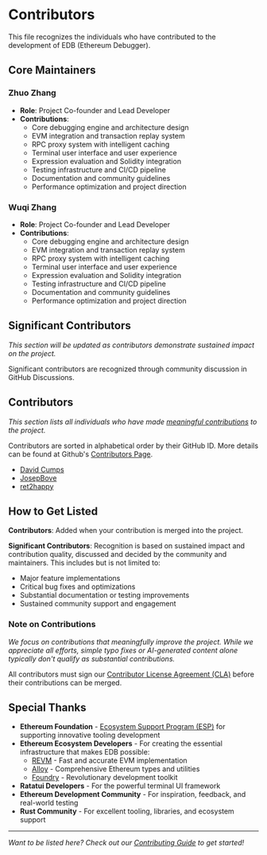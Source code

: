 # Contributors

This file recognizes the individuals who have contributed to the development of EDB (Ethereum Debugger).

## Core Maintainers

### Zhuo Zhang [<img src="https://github.githubassets.com/favicons/favicon.svg" width="13" height="13">](https://github.com/ZhangZhuoSJTU) [<img src="https://abs.twimg.com/favicons/twitter.3.ico" width="13" height="13">](https://x.com/i2huer) [<img src="https://www.google.com/s2/favicons?domain=zzhang.xyz" width="13" height="13">](https://zzhang.xyz/)

- **Role**: Project Co-founder and Lead Developer
- **Contributions**:
  - Core debugging engine and architecture design
  - EVM integration and transaction replay system
  - RPC proxy system with intelligent caching
  - Terminal user interface and user experience
  - Expression evaluation and Solidity integration
  - Testing infrastructure and CI/CD pipeline
  - Documentation and community guidelines
  - Performance optimization and project direction

### Wuqi Zhang [<img src="https://github.githubassets.com/favicons/favicon.svg" width="13" height="13">](https://github.com/Troublor) [<img src="https://abs.twimg.com/favicons/twitter.3.ico" width="13" height="13">](https://x.com/troublor) [<img src="https://www.google.com/s2/favicons?domain=troublor.xyz" width="13" height="13">](https://troublor.xyz/)

- **Role**: Project Co-founder and Lead Developer
- **Contributions**:
  - Core debugging engine and architecture design
  - EVM integration and transaction replay system
  - RPC proxy system with intelligent caching
  - Terminal user interface and user experience
  - Expression evaluation and Solidity integration
  - Testing infrastructure and CI/CD pipeline
  - Documentation and community guidelines
  - Performance optimization and project direction

## Significant Contributors

_This section will be updated as contributors demonstrate sustained impact on the project._

Significant contributors are recognized through community discussion in GitHub Discussions.

## Contributors

_This section lists all individuals who have made [meaningful contributions](#note-on-contributions) to the project._

Contributors are sorted in alphabetical order by their GitHub ID. More details can be found at Github's [Contributors Page](https://github.com/edb-rs/edb/graphs/contributors).

- [David Cumps](https://github.com/CumpsD)
- [JosepBove](https://github.com/JosepBove)
- [ret2happy](https://github.com/pcy190)

## How to Get Listed

**Contributors**: Added when your contribution is merged into the project.

**Significant Contributors**: Recognition is based on sustained impact and contribution quality, discussed and decided by the community and maintainers. This includes but is not limited to:
- Major feature implementations
- Critical bug fixes and optimizations
- Substantial documentation or testing improvements
- Sustained community support and engagement

### Note on Contributions

_We focus on contributions that meaningfully improve the project. While we appreciate all efforts, simple typo fixes or AI-generated content alone typically don't qualify as substantial contributions._

All contributors must sign our [Contributor License Agreement (CLA)](CLA.md) before their contributions can be merged.


## Special Thanks

- **Ethereum Foundation** - [Ecosystem Support Program (ESP)](https://esp.ethereum.foundation/) for supporting innovative tooling development
- **Ethereum Ecosystem Developers** - For creating the essential infrastructure that makes EDB possible:
  - [REVM](https://github.com/bluealloy/revm) - Fast and accurate EVM implementation
  - [Alloy](https://github.com/alloy-rs/alloy) - Comprehensive Ethereum types and utilities
  - [Foundry](https://github.com/foundry-rs/foundry) - Revolutionary development toolkit
- **Ratatui Developers** - For the powerful terminal UI framework
- **Ethereum Development Community** - For inspiration, feedback, and real-world testing
- **Rust Community** - For excellent tooling, libraries, and ecosystem support

---

*Want to be listed here? Check out our [Contributing Guide](CONTRIBUTING.md) to get started!*
